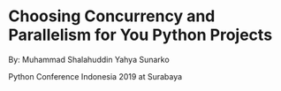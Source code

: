 # Choosing Concurrency and Parallelism for You Python Projects

By: Muhammad Shalahuddin Yahya Sunarko

Python Conference Indonesia 2019 at Surabaya
